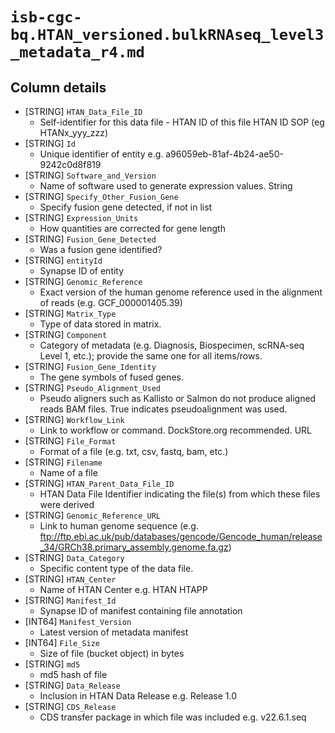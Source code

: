 # `isb-cgc-bq.HTAN_versioned.bulkRNAseq_level3_metadata_r4.md`

## Column details

* [STRING]    `HTAN_Data_File_ID`
  - Self-identifier for this data file - HTAN ID of this file HTAN ID SOP (eg HTANx_yyy_zzz)
* [STRING]    `Id`
  - Unique identifier of entity e.g. a96059eb-81af-4b24-ae50-9242c0d8f819
* [STRING]    `Software_and_Version`
  - Name of software used to generate expression values. String
* [STRING]    `Specify_Other_Fusion_Gene`
  - Specify fusion gene detected, if not in list
* [STRING]    `Expression_Units`
  - How quantities are corrected for gene length
* [STRING]    `Fusion_Gene_Detected`
  - Was a fusion gene identified?
* [STRING]    `entityId`
  - Synapse ID of entity
* [STRING]    `Genomic_Reference`
  - Exact version of the human genome reference used in the alignment of reads (e.g. GCF_000001405.39)
* [STRING]    `Matrix_Type`
  - Type of data stored in matrix.
* [STRING]    `Component`
  - Category of metadata (e.g. Diagnosis, Biospecimen, scRNA-seq Level 1, etc.); provide the same one for all items/rows.
* [STRING]    `Fusion_Gene_Identity`
  - The gene symbols of fused genes.
* [STRING]    `Pseudo_Alignment_Used`
  - Pseudo aligners such as Kallisto or Salmon do not produce aligned reads BAM files. True indicates pseudoalignment was used.
* [STRING]    `Workflow_Link`
  - Link to workflow or command. DockStore.org recommended. URL
* [STRING]    `File_Format`
  - Format of a file (e.g. txt, csv, fastq, bam, etc.)
* [STRING]    `Filename`
  - Name of a file
* [STRING]    `HTAN_Parent_Data_File_ID`
  - HTAN Data File Identifier indicating the file(s) from which these files were derived
* [STRING]    `Genomic_Reference_URL`
  - Link to human genome sequence (e.g. ftp://ftp.ebi.ac.uk/pub/databases/gencode/Gencode_human/release_34/GRCh38.primary_assembly.genome.fa.gz)
* [STRING]    `Data_Category`
  - Specific content type of the data file.
* [STRING]    `HTAN_Center`
  - Name of HTAN Center e.g. HTAN HTAPP
* [STRING]    `Manifest_Id`
  - Synapse ID of manifest containing file annotation
* [INT64]    `Manifest_Version`
  - Latest version of metadata manifest
* [INT64]    `File_Size`
  - Size of file (bucket object) in bytes
* [STRING]    `md5`
  - md5 hash of file
* [STRING]    `Data_Release`
  - Inclusion in HTAN Data Release e.g. Release 1.0
* [STRING]    `CDS_Release`
  - CDS transfer package in which file was included e.g. v22.6.1.seq

